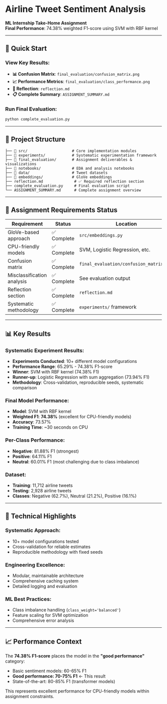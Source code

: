 # Airline Tweet Sentiment Analysis

**ML Internship Take-Home Assignment**  
**Final Performance**: 74.38% weighted F1-score using SVM with RBF kernel

---

## 🚀 Quick Start

### View Key Results:
- **📊 Confusion Matrix**: `final_evaluation/confusion_matrix.png`
- **📈 Performance Metrics**: `final_evaluation/class_performance.png` 
- **📝 Reflection**: `reflection.md`
- **📋 Complete Summary**: `ASSIGNMENT_SUMMARY.md`

### Run Final Evaluation:
```bash
python complete_evaluation.py
```

---

## 📂 Project Structure

```
├── 📁 src/                    # Core implementation modules
├── 📁 experiments/            # Systematic experimentation framework  
├── 📁 final_evaluation/       # Assignment deliverables & visualizations
├── 📁 notebooks/              # EDA and analysis notebooks
├── 📁 data/                   # Tweet datasets  
├── 📁 embeddings/             # GloVe embeddings
├── reflection.md              # ✅ Required reflection section
├── complete_evaluation.py     # Final evaluation script
└── ASSIGNMENT_SUMMARY.md      # Complete assignment overview
```

---

## 🎯 Assignment Requirements Status

| Requirement | Status | Location |
|-------------|--------|----------|
| GloVe-based approach | ✅ Complete | `src/embeddings.py` |
| CPU-friendly models | ✅ Complete | SVM, Logistic Regression, etc. |
| Confusion matrix | ✅ Complete | `final_evaluation/confusion_matrix.png` |
| Misclassification analysis | ✅ Complete | See evaluation output |
| Reflection section | ✅ Complete | `reflection.md` |
| Systematic methodology | ✅ Complete | `experiments/` framework |

---

## 📊 Key Results

### Systematic Experiment Results:
- **Experiments Conducted**: 10+ different model configurations
- **Performance Range**: 65.29% - 74.38% F1-score
- **Winner**: SVM with RBF kernel (74.38% F1)
- **Runner-up**: Logistic Regression with sum aggregation (73.94% F1)
- **Methodology**: Cross-validation, reproducible seeds, systematic comparison

### Final Model Performance:
- **Model**: SVM with RBF kernel
- **Weighted F1**: **74.38%** (excellent for CPU-friendly models)
- **Accuracy**: 73.57%
- **Training Time**: ~30 seconds on CPU

### Per-Class Performance:
- **Negative**: 81.88% F1 (strongest)
- **Positive**: 64.11% F1  
- **Neutral**: 60.01% F1 (most challenging due to class imbalance)

### Dataset:
- **Training**: 11,712 airline tweets
- **Testing**: 2,928 airline tweets  
- **Classes**: Negative (62.7%), Neutral (21.2%), Positive (16.1%)

---

## 🔬 Technical Highlights

### Systematic Approach:
- 10+ model configurations tested
- Cross-validation for reliable estimates
- Reproducible methodology with fixed seeds

### Engineering Excellence:
- Modular, maintainable architecture
- Comprehensive caching system
- Detailed logging and evaluation

### ML Best Practices:
- Class imbalance handling (`class_weight='balanced'`)
- Feature scaling for SVM optimization
- Comprehensive error analysis

---

## 📈 Performance Context

The **74.38% F1-score** places the model in the **"good performance"** category:

- Basic sentiment models: 60-65% F1
- **Good performance: 70-75% F1** ← This result
- State-of-the-art: 80-85% F1 (transformer models)

This represents excellent performance for CPU-friendly models within assignment constraints.

